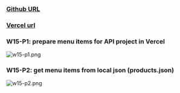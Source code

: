 ### [Github URL](https://github.com/anan826/1112-1N-js-demo-211410658.git)

### [Vercel url](https://1112-1-n-js-demo-211410658.vercel.app/)

### W15-P1: prepare menu items for API project in Vercel

![w15-p1.png](https://slyliryvslfzxeqslixp.supabase.co/storage/v1/object/public/demo-58/md_1N_img/w15-p1.png)

### W15-P2: get menu items from local json (products.json)

![w15-p2.png](https://slyliryvslfzxeqslixp.supabase.co/storage/v1/object/public/demo-58/md_1N_img/w15-p2.png)
